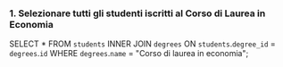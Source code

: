 ### 1. Selezionare tutti gli studenti iscritti al Corso di Laurea in Economia

  SELECT *
  FROM `students`
  INNER JOIN `degrees`
  ON `students`.`degree_id` = `degrees`.`id`
  WHERE `degrees`.`name` = "Corso di laurea in economia";